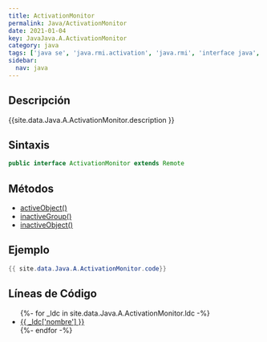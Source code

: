 ```yaml
---
title: ActivationMonitor
permalink: Java/ActivationMonitor
date: 2021-01-04
key: JavaJava.A.ActivationMonitor
category: java
tags: ['java se', 'java.rmi.activation', 'java.rmi', 'interface java', 'Java 1.2']
sidebar: 
  nav: java
---
```


## Descripción
{{site.data.Java.A.ActivationMonitor.description }}

## Sintaxis
~~~java
public interface ActivationMonitor extends Remote
~~~

## Métodos
* [activeObject()](/Java/ActivationMonitor/activeObject)
* [inactiveGroup()](/Java/ActivationMonitor/inactiveGroup)
* [inactiveObject()](/Java/ActivationMonitor/inactiveObject)

## Ejemplo
~~~java
{{ site.data.Java.A.ActivationMonitor.code}}
~~~

## Líneas de Código
<ul>
{%- for _ldc in site.data.Java.A.ActivationMonitor.ldc -%}
   <li>
       <a href="{{_ldc['url'] }}">{{ _ldc['nombre'] }}</a>
   </li>
{%- endfor -%}
</ul>
